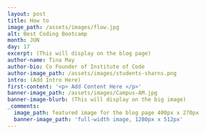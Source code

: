 ```yaml
---
layout: post
title: How to
image_path: /assets/images/flow.jpg
alt: Best Coding Bootcamp
month: JUN
day: 17
excerpt: (This will display on the blog page)
author-name: Tina May
author-bio: Co Founder of Institute of Code
author-image_path: /assets/images/students-sharns.png
intro: (Add Intro Here)
first-content: '<p> Add Content Here </p>'
banner-image_path: /assets/images/Campus-AM.jpg
banner-image-blurb: (This will display on the big image)
_comments:
  image_path: featured image for the blog page 400px x 270px
  banner-image_path: 'full-width image, 1280px x 512px'
---
```

